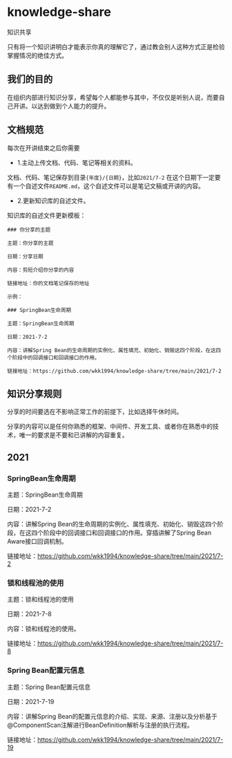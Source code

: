 # knowledge-share

知识共享

只有将一个知识讲明白才能表示你真的理解它了，通过教会别人这种方式正是检验掌握情况的绝佳方式。

## 我们的目的

在组织内部进行知识分享，希望每个人都能参与其中，不仅仅是听别人说，而要自己开讲。以达到做到个人能力的提升。

## 文档规范

每次在开讲结束之后你需要

* 1.主动上传文档、代码、笔记等相关的资料。

文档、代码、笔记保存到目录`{年度}/{日期}`，比如`2021/7-2`
在这个日期下一定要有一个自述文件`README.md`，这个自述文件可以是笔记文稿或开讲的内容。

* 2.更新知识库的自述文件。

知识库的自述文件更新模板：

```text
### 你分享的主题

主题：你分享的主题

日期：分享日期

内容：剪短介绍你分享的内容

链接地址：你的文档笔记保存的地址

示例：

### SpringBean生命周期

主题：SpringBean生命周期

日期：2021-7-2

内容：讲解Spring Bean的生命周期的实例化、属性填充、初始化、销毁这四个阶段，在这四个阶段中的回调接口和回调接口的作用。

链接地址：https://github.com/wkk1994/knowledge-share/tree/main/2021/7-2

```

## 知识分享规则

分享的时间要选在不影响正常工作的前提下，比如选择午休时间。

分享的内容可以是任何你熟悉的框架、中间件、开发工具、或者你在熟悉中的技术，唯一的要求是不要和已讲解的内容重复。

## 2021

### SpringBean生命周期

主题：SpringBean生命周期

日期：2021-7-2

内容：讲解Spring Bean的生命周期的实例化、属性填充、初始化、销毁这四个阶段，在这四个阶段中的回调接口和回调接口的作用。穿插讲解了Spring Bean Aware接口回调机制。

链接地址：https://github.com/wkk1994/knowledge-share/tree/main/2021/7-2

### 锁和线程池的使用

主题：锁和线程池的使用

日期：2021-7-8

内容：锁和线程池的使用。

链接地址：https://github.com/wkk1994/knowledge-share/tree/main/2021/7-8

### Spring Bean配置元信息

主题：Spring Bean配置元信息

日期：2021-7-19

内容：讲解Spring Bean的配置元信息的介绍、实现、来源、注册以及分析基于@ComponentScan注解进行BeanDefinition解析与注册的执行流程。

链接地址：https://github.com/wkk1994/knowledge-share/tree/main/2021/7-19